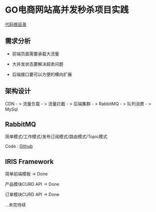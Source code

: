 # GO电商网站高并发秒杀项目实践



[代码根目录](https://github.com/Bensonluo/go-flash-sale)

## 需求分析

- 前端页面需要承载大流量

- 大并发状态要解决超卖问题
- 后端接口要可以方便的横向扩展



## 架构设计

CDN - > 流量负载 - > 流量拦截 - > 后端集群 - > RabbitMQ - > 队列消费 - > MySql



## RabbitMQ

简单模式/工作模式/发布订阅模式/路由模式/Topic模式

Code :  [Github](https://github.com/Bensonluo/go-flash-sale/tree/main/simple-rabbitmq)



## IRIS Framework

简单前端模板 -> Done

产品模块CURD API -> Done

订单模块CURD API -> Done



...未完待续

